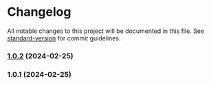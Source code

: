 # Changelog

All notable changes to this project will be documented in this file. See [standard-version](https://github.com/conventional-changelog/standard-version) for commit guidelines.

### [1.0.2](https://github.com/podvojsky/vpl-for-things/compare/v1.0.1...v1.0.2) (2024-02-25)

### 1.0.1 (2024-02-25)
